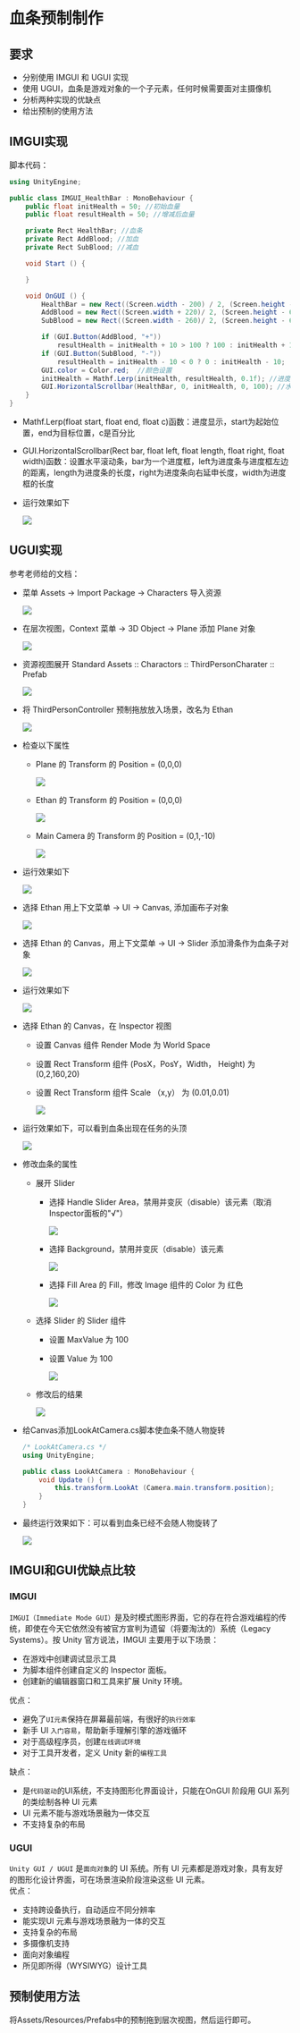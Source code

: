 # 血条预制制作
## 要求  
- 分别使用 IMGUI 和 UGUI 实现
- 使用 UGUI，血条是游戏对象的一个子元素，任何时候需要面对主摄像机
- 分析两种实现的优缺点
- 给出预制的使用方法  

## IMGUI实现  
脚本代码：
```C#
using UnityEngine;

public class IMGUI_HealthBar : MonoBehaviour {
	public float initHealth = 50; //初始血量
	public float resultHealth = 50; //增减后血量

	private Rect HealthBar; //血条
	private Rect AddBlood; //加血
	private Rect SubBlood; //减血

	void Start () {

	}

	void OnGUI () {
		HealthBar = new Rect((Screen.width - 200) / 2, (Screen.height - 60) / 2, 200, 40); //血条框
		AddBlood = new Rect((Screen.width + 220)/ 2, (Screen.height - 60) / 2, 20, 20); //加血按钮
		SubBlood = new Rect((Screen.width - 260)/ 2, (Screen.height - 60) / 2, 20, 20); //减血按钮

		if (GUI.Button(AddBlood, "+"))
			resultHealth = initHealth + 10 > 100 ? 100 : initHealth + 10;
		if (GUI.Button(SubBlood, "-"))
			resultHealth = initHealth - 10 < 0 ? 0 : initHealth - 10;
		GUI.color = Color.red;  //颜色设置
		initHealth = Mathf.Lerp(initHealth, resultHealth, 0.1f); //进度条显示
		GUI.HorizontalScrollbar(HealthBar, 0, initHealth, 0, 100); //水平滚动条设置
	}
}

```
- Mathf.Lerp(float start, float end, float c)函数：进度显示，start为起始位置，end为目标位置，c是百分比  
- GUI.HorizontalScrollbar(Rect bar, float left, float length, float right, float width)函数：设置水平滚动条，bar为一个进度框，left为进度条与进度框左边的距离，length为进度条的长度，right为进度条向右延申长度，width为进度框的长度  
- 运行效果如下  

    ![](images/0.gif)   

## UGUI实现 
参考老师给的文档：
- 菜单 Assets -> Import Package -> Characters 导入资源  
  
    ![](images/1.png)  
  
- 在层次视图，Context 菜单 -> 3D Object -> Plane 添加 Plane 对象
    
    ![](images/2.png)  

- 资源视图展开 Standard Assets :: Charactors :: ThirdPersonCharater :: Prefab  

    ![](images/3.png)  
- 将 ThirdPersonController 预制拖放放入场景，改名为 Ethan  

    ![](images/4.png)  
- 检查以下属性 
   - Plane 的 Transform 的 Position = (0,0,0)  

        ![](images/5.png)  
   - Ethan 的 Transform 的 Position = (0,0,0)  
    
        ![](images/6.png)  
   - Main Camera 的 Transform 的 Position = (0,1,-10)  

        ![](images/7.png)  
- 运行效果如下  

    ![](images/8.gif)  
- 选择 Ethan 用上下文菜单 -> UI -> Canvas, 添加画布子对象  

    ![](images/9.png)  
- 选择 Ethan 的 Canvas，用上下文菜单 -> UI -> Slider 添加滑条作为血条子对象  

    ![](images/10.png)
- 运行效果如下  
  
    ![](images/11.gif)  

- 选择 Ethan 的 Canvas，在 Inspector 视图  
   - 设置 Canvas 组件 Render Mode 为 World Space  
   - 设置 Rect Transform 组件 (PosX，PosY，Width， Height) 为 (0,2,160,20)   
   - 设置 Rect Transform 组件 Scale （x,y） 为 (0.01,0.01)  

        ![](images/12.png)  
  
- 运行效果如下，可以看到血条出现在任务的头顶  

    ![](images/13.gif)   
   
- 修改血条的属性  
    - 展开 Slider 
        - 选择 Handle Slider Area，禁用并变灰（disable）该元素（取消Inspector面板的"√"）  

            ![](images/14.png)
        - 选择 Background，禁用并变灰（disable）该元素  

            ![](images/15.png)  
        - 选择 Fill Area 的 Fill，修改 Image 组件的 Color 为 红色  

            ![](images/16.png)  
    - 选择 Slider 的 Slider 组件 
        - 设置 MaxValue 为 100
        - 设置 Value 为 100  

            ![](images/17.png)  
    - 修改后的结果  

        ![](images/18.png)  
- 给Canvas添加LookAtCamera.cs脚本使血条不随人物旋转  
    ```C#
    /* LookAtCamera.cs */
    using UnityEngine;

    public class LookAtCamera : MonoBehaviour {
        void Update () {
            this.transform.LookAt (Camera.main.transform.position);
        }
    }
    ```  
- 最终运行效果如下：可以看到血条已经不会随人物旋转了  

    ![](images/19.gif)  

## IMGUI和GUI优缺点比较  
### IMGUI
`IMGUI（Immediate Mode GUI）`是及时模式图形界面，它的存在符合游戏编程的传统，即使在今天它依然没有被官方宣判为遗留（将要淘汰的）系统（Legacy Systems）。按 Unity 官方说法，IMGUI 主要用于以下场景：
- 在游戏中创建调试显示工具
- 为脚本组件创建自定义的 Inspector 面板。
- 创建新的编辑器窗口和工具来扩展 Unity 环境。  

优点：  
- 避免了`UI元素`保持在屏幕最前端，有很好的`执行效率`  
- 新手 UI `入门容易`，帮助新手理解引擎的游戏循环
- 对于高级程序员，创建`在线调试环境`
- 对于工具开发者，定义 Unity 新的`编程工具`

缺点：
- 是`代码驱动`的UI系统，不支持图形化界面设计，只能在OnGUI 阶段用 GUI 系列的类绘制各种 UI 元素  
- UI 元素不能与游戏场景融为一体交互
- 不支持复杂的布局
### UGUI
`Unity GUI / UGUI` 是`面向对象`的 UI 系统。所有 UI 元素都是游戏对象，具有友好的图形化设计界面，可在场景渲染阶段渲染这些 UI 元素。  
优点：  
- 支持跨设备执行，自动适应不同分辨率
- 能实现UI 元素与游戏场景融为一体的交互
- 支持复杂的布局
- 多摄像机支持  
- 面向对象编程  
- 所见即所得（WYSIWYG）设计工具

## 预制使用方法
将Assets/Resources/Prefabs中的预制拖到层次视图，然后运行即可。
